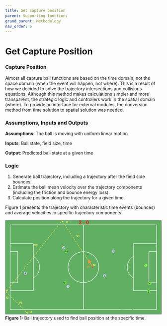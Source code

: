 ```yaml
---
title: Get capture position
parent: Supporting functions
grand_parent: Methodology
nav_order: 5
---
```


# Get Capture Position

### Capture Position
Almost all capture ball functions are based on the time domain, not the space domain (when the event will happen, not where).
This is a result of how we decided to solve the trajectory intersections and collisions equations.
Although this method makes calculations simpler and more transparent, the strategic logic and controllers work in the spatial domain (where).
To provide an interface for external modules, the conversion method from time solution to spatial solution was needed.

### Assumptions, Inputs and Outputs
__Assumptions__: The ball is moving with uniform linear motion 

__Inputs__: Ball state, field size, time 

__Output__: Predicted ball state at a given time

### Logic

1. Generate ball trajectory, including a trajectory after the field side bounces.
2. Estimate the ball mean velocity over the trajectory components (including the friction and bounce energy loss).
3. Calculate position along the trajectory for a given time.

Figure 1 presents the trajectory with characteristic time events (bounces) and average velocities in specific trajectory components.

![Behavioural Design](../../Images/Ball_position.png)
__Figure 1:__ Ball trajectory used to find ball position at the specific time.
